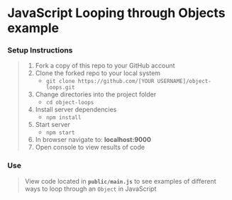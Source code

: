 # JavaScript Looping through Objects example

### Setup Instructions

> 1. Fork a copy of this repo to your GitHub account
> 1. Clone the forked repo to your local system
>    - `git clone https://github.com/[YOUR USERNAME]/object-loops.git`
> 1. Change directories into the project folder
>    - `cd object-loops`
> 1. Install server dependencies
>    - `npm install`
> 1. Start server
>    - `npm start`
> 1. In browser navigate to: **localhost:9000**
> 1. Open console to view results of code

### Use

> View code located in **`public/main.js`** to see examples of different ways to loop through an `Object` in JavaScript
